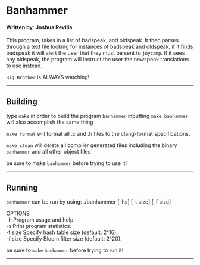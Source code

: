 # Banhammer
#### Written by: Joshua Revilla

This program, takes in a list of badspeak, and oldspeak. It then parses
through a text file looking for instances of badspeak and oldspeak, if it finds
badspeak it will alert the user that they must be sent to `joycamp`. If it sees
any oldspeak, the program will instruct the user the newspeak translations to use 
instead.

`Big Brother` is ALWAYS watching!

---

## Building

type `make` in order to build the program `banhammer`
inputting `make banhammer` will also accomplish the same thing

`make format` will format all .c and .h files to the clang-format 
specifications.

`make clean` will delete all compiler generated files including
the binary `banhammer` and all other object files

be sure to make `banhammer` before trying to use it!

---

## Running 

`banhammer` can be run by using:
./banhammer [-hs] [-t size] [-f size]

OPTIONS<br/>
  -h           Program usage and help.<br/>
  -s           Print program statistics.<br/>
  -t size      Specify hash table size (default: 2^16).<br/>
  -f size      Specify Bloom filter size (default: 2^20).<br/>

be sure to `make` `banhammer` before trying to run it!

---


